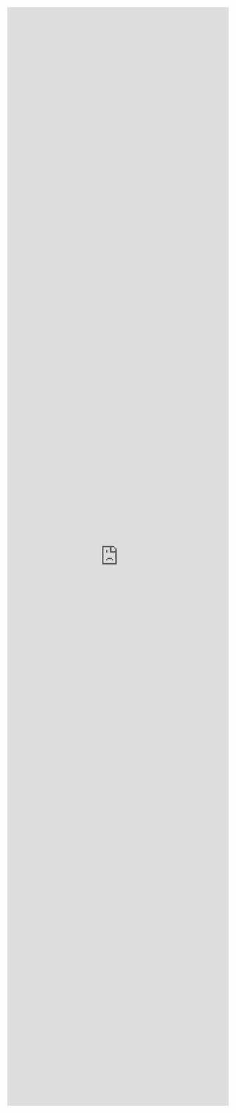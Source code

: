 <iframe src="https://www.hbs.edu/research-computing-services/help/online-requests.aspx" style="width: 100%; height: 2500px; margin: auto;" frameborder="0" scrolling="auto" title="Blog"></iframe>
